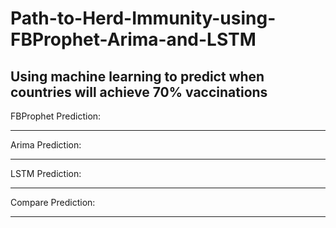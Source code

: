 # Path-to-Herd-Immunity-using-FBProphet-Arima-and-LSTM
Using machine learning to predict when countries will achieve 70% vaccinations
------------------------------------------------------------------------------
FBProphet Prediction:

------------------------------------------------------------------------------
Arima Prediction:

------------------------------------------------------------------------------
LSTM Prediction:

------------------------------------------------------------------------------
Compare Prediction:

------------------------------------------------------------------------------

